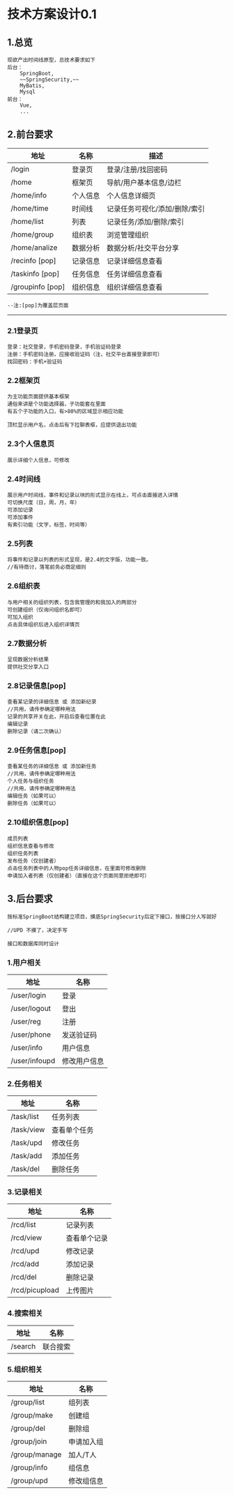# 技术方案设计0.1

## 1.总览
    现欲产出时间线原型，总技术要求如下
    后台：
        SpringBoot,
        ~~SpringSecurity,~~
        MyBatis,
        Mysql
    前台：
        Vue,
        ...

## 2.前台要求
地址|名称|描述
-|-|-
/login|登录页|登录/注册/找回密码
/home|框架页|导航/用户基本信息/边栏
/home/info|个人信息|个人信息详细页
/home/time|时间线|记录任务可视化/添加/删除/索引
/home/list|列表|记录任务/添加/删除/索引
/home/group|组织表|浏览管理组织
/home/analize|数据分析|数据分析/社交平台分享
/recinfo [pop]|记录信息|记录详细信息查看
/taskinfo [pop]|任务信息|任务详细信息查看
/groupinfo [pop]|组织信息|组织详细信息查看

    --注:[pop]为覆盖层页面
---
### 2.1登录页
    登录：社交登录，手机密码登录，手机验证码登录
    注册：手机密码注册，应接收验证码（注，社交平台直接登录即可）
    找回密码：手机+验证码

### 2.2框架页
    为主功能页面提供基本框架
    通俗来讲是个功能选择器，子功能套在里面
    有五个子功能的入口，有>80%的区域显示相应功能
    
    顶栏显示用户名，点击后有下拉聊表框，应提供退出功能

### 2.3个人信息页
    展示详细个人信息，可修改

### 2.4时间线
    展示用户时间线，事件和记录以块的形式显示在线上，可点击直接进入详情
    可切换尺度（日，周，月，年）
    可添加记录
    可添加事件
    有索引功能（文字，标签，时间等）

### 2.5列表
    将事件和记录以列表的形式呈现，是2.4的文字版，功能一致。
    //有待商讨，落笔前务必商定细则

### 2.6组织表
    与用户相关的组织列表，包含我管理的和我加入的两部分
    可创建组织（仅询问组织名即可）
    可加入组织
    点击具体组织后进入组织详情页

### 2.7数据分析
    呈现数据分析结果
    提供社交分享入口

### 2.8记录信息[pop]
    查看某记录的详细信息 或 添加新纪录
    //共用，请传参确定哪种用法
    记录的共享开关在此，开启后查看位置在此
    编辑记录
    删除记录（请二次确认）

### 2.9任务信息[pop]
    查看某任务的详细信息 或 添加新任务
    //共用，请传参确定哪种用法
    个人任务与组织任务
    //共用，请传参确定哪种用法
    编辑任务（如果可以）
    删除任务（如果可以）

### 2.10组织信息[pop]
    成员列表
    组织信息查看与修改
    组织任务列表
    发布任务（仅创建者）
    点击任务列表中的人物pop任务详细信息，在里面可修改删除
    申请加入者列表（仅创建者）（直接在这个页面同意拒绝即可）

## 3.后台要求
    按标准SpringBoot结构建立项目，摸底SpringSecurity后定下接口，按接口分人写就好

    //UPD 不摸了，决定手写

    接口和数据库同时设计

### 1.用户相关
地址|名称
-|-
/user/login|登录
/user/logout|登出
/user/reg|注册
/user/phone|发送验证码
/user/info|用户信息
/user/infoupd|修改用户信息

### 2.任务相关
地址|名称
-|-
/task/list|任务列表
/task/view|查看单个任务
/task/upd|修改任务
/task/add|添加任务
/task/del|删除任务

### 3.记录相关
地址|名称
-|-
/rcd/list|记录列表
/rcd/view|查看单个记录
/rcd/upd|修改记录
/rcd/add|添加记录
/rcd/del|删除记录
/rcd/picupload|上传图片


### 4.搜索相关
地址|名称
-|-
/search|联合搜索

### 5.组织相关
地址|名称
-|-
/group/list|组列表
/group/make|创建组
/group/del|删除组
/group/join|申请加入组
/group/manage|加人/T人
/group/info|组信息
/group/upd|修改组信息


